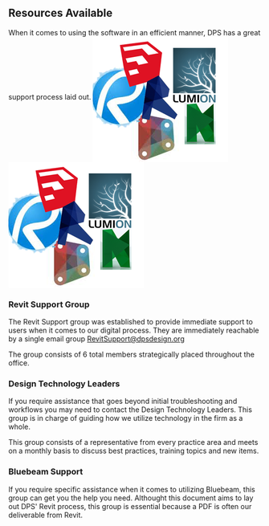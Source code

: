 ## Resources Available

When it comes to using the software in an efficient manner, DPS has a great support process laid out.
<img align="middle" src="images/1-1/00-software.png">
<IMG SRC="images/1-1/00-software.png" ALT="align box" ALIGN=MIDDLE>

### Revit Support Group

The Revit Support group was established to provide immediate support to users when it comes to our digital process. They are immediately reachable by a single email group RevitSupport@dpsdesign.org

The group consists of 6 total members strategically placed throughout the office.

### Design Technology Leaders

If you require assistance that goes beyond initial troubleshooting and workflows you may need to contact the Design Technology Leaders. This group is in charge of guiding how we utilize technology in the firm as a whole.

This group consists of a representative from every practice area and meets on a monthly basis to discuss best practices, training topics and new items.

### Bluebeam Support

If you require specific assistance when it comes to utilizing Bluebeam, this group can get you the help you need. Althought this document aims to lay out DPS' Revit process, this group is essential because a PDF is often our deliverable from Revit.
